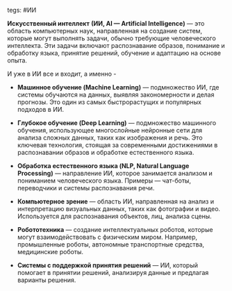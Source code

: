tegs: #ИИ

**Искусственный интеллект** **(ИИ, AI — Artificial Intelligence)** — это область компьютерных наук, направленная на создание систем, которые могут выполнять задачи, обычно требующие человеческого интеллекта. Эти задачи включают распознавание образов, понимание и обработку языка, принятие решений, обучение и адаптацию на основе опыта.

И уже в ИИ все и входит, а именно - 

- **Машинное обучение (Machine Learning)** — подмножество ИИ, где системы обучаются на данных, выявляя закономерности и делая прогнозы. Это один из самых быстрорастущих и популярных подходов в ИИ.
    
- **Глубокое обучение (Deep Learning)** — подмножество машинного обучения, использующее многослойные нейронные сети для анализа сложных данных, таких как изображения и речь. Это ключевая технология, стоящая за современными достижениями в распознавании образов и обработке естественного языка.
    
- **Обработка естественного языка (NLP, Natural Language Processing)** — направление ИИ, которое занимается анализом и пониманием человеческого языка. Примеры — чат-боты, переводчики и системы распознавания речи.
    
- **Компьютерное зрение** — область ИИ, направленная на анализ и интерпретацию визуальных данных, таких как фотографии и видео. Используется для распознавания объектов, лиц, анализа сцены.
    
- **Робототехника** — создание интеллектуальных роботов, которые могут взаимодействовать с физическим миром. Например, промышленные роботы, автономные транспортные средства, медицинские роботы.
    
- **Системы с поддержкой принятия решений** — ИИ, который помогает в принятии решений, анализируя данные и предлагая варианты решения.